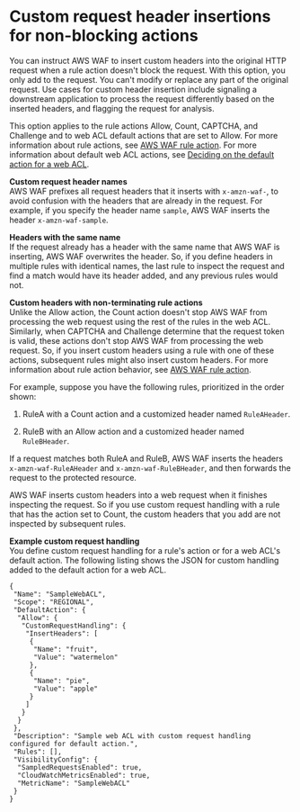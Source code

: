 # Custom request header insertions for non\-blocking actions<a name="customizing-the-incoming-request"></a>

You can instruct AWS WAF to insert custom headers into the original HTTP request when a rule action doesn't block the request\. With this option, you only add to the request\. You can't modify or replace any part of the original request\. Use cases for custom header insertion include signaling a downstream application to process the request differently based on the inserted headers, and flagging the request for analysis\.

This option applies to the rule actions Allow, Count, CAPTCHA, and Challenge and to web ACL default actions that are set to Allow\. For more information about rule actions, see [AWS WAF rule action](waf-rule-action.md)\. For more information about default web ACL actions, see [Deciding on the default action for a web ACL](web-acl-default-action.md)\.

**Custom request header names**  
AWS WAF prefixes all request headers that it inserts with `x-amzn-waf-`, to avoid confusion with the headers that are already in the request\. For example, if you specify the header name `sample`, AWS WAF inserts the header `x-amzn-waf-sample`\. 

**Headers with the same name**  
If the request already has a header with the same name that AWS WAF is inserting, AWS WAF overwrites the header\. So, if you define headers in multiple rules with identical names, the last rule to inspect the request and find a match would have its header added, and any previous rules would not\. 

**Custom headers with non\-terminating rule actions**  
Unlike the Allow action, the Count action doesn't stop AWS WAF from processing the web request using the rest of the rules in the web ACL\. Similarly, when CAPTCHA and Challenge determine that the request token is valid, these actions don't stop AWS WAF from processing the web request\. So, if you insert custom headers using a rule with one of these actions, subsequent rules might also insert custom headers\. For more information about rule action behavior, see [AWS WAF rule action](waf-rule-action.md)\.

For example, suppose you have the following rules, prioritized in the order shown: 

1. RuleA with a Count action and a customized header named `RuleAHeader`\.

1. RuleB with an Allow action and a customized header named `RuleBHeader`\.

If a request matches both RuleA and RuleB, AWS WAF inserts the headers `x-amzn-waf-RuleAHeader` and `x-amzn-waf-RuleBHeader`, and then forwards the request to the protected resource\. 

AWS WAF inserts custom headers into a web request when it finishes inspecting the request\. So if you use custom request handling with a rule that has the action set to Count, the custom headers that you add are not inspected by subsequent rules\. 

**Example custom request handling**  
You define custom request handling for a rule's action or for a web ACL's default action\. The following listing shows the JSON for custom handling added to the default action for a web ACL\. 

```
{
 "Name": "SampleWebACL",
 "Scope": "REGIONAL",
 "DefaultAction": {
  "Allow": {
   "CustomRequestHandling": {
    "InsertHeaders": [
     {
      "Name": "fruit",
      "Value": "watermelon"
     },
     {
      "Name": "pie",
      "Value": "apple"
     }
    ]
   }
  }
 },
 "Description": "Sample web ACL with custom request handling configured for default action.",
 "Rules": [],
 "VisibilityConfig": {
  "SampledRequestsEnabled": true,
  "CloudWatchMetricsEnabled": true,
  "MetricName": "SampleWebACL"
 }
}
```